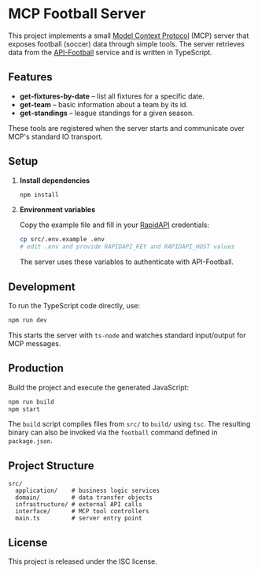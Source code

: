 # MCP Football Server

This project implements a small [Model Context Protocol](https://github.com/modelcontextprotocol) (MCP) server that exposes football (soccer) data through simple tools. The server retrieves data from the [API-Football](https://www.api-football.com) service and is written in TypeScript.

## Features

- **get-fixtures-by-date** &ndash; list all fixtures for a specific date.
- **get-team** &ndash; basic information about a team by its id.
- **get-standings** &ndash; league standings for a given season.

These tools are registered when the server starts and communicate over MCP\'s standard IO transport.

## Setup

1. **Install dependencies**

   ```bash
   npm install
   ```

2. **Environment variables**

   Copy the example file and fill in your [RapidAPI](https://rapidapi.com/) credentials:

   ```bash
   cp src/.env.example .env
   # edit .env and provide RAPIDAPI_KEY and RAPIDAPI_HOST values
   ```

   The server uses these variables to authenticate with API-Football.

## Development

To run the TypeScript code directly, use:

```bash
npm run dev
```

This starts the server with `ts-node` and watches standard input/output for MCP messages.

## Production

Build the project and execute the generated JavaScript:

```bash
npm run build
npm start
```

The `build` script compiles files from `src/` to `build/` using `tsc`. The resulting binary can also be invoked via the `football` command defined in `package.json`.

## Project Structure

```
src/
  application/    # business logic services
  domain/         # data transfer objects
  infrastructure/ # external API calls
  interface/      # MCP tool controllers
  main.ts         # server entry point
```

## License

This project is released under the ISC license.
